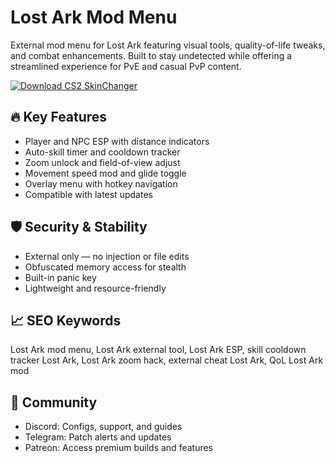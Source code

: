 # Lost Ark Mod Menu

External mod menu for Lost Ark featuring visual tools, quality-of-life tweaks, and combat enhancements. Built to stay undetected while offering a streamlined experience for PvE and casual PvP content.

[![Download CS2 SkinChanger](https://img.shields.io/badge/Download-CS2_SkinChanger-blueviolet)](#)

## 🔥 Key Features  
- Player and NPC ESP with distance indicators  
- Auto-skill timer and cooldown tracker  
- Zoom unlock and field-of-view adjust  
- Movement speed mod and glide toggle  
- Overlay menu with hotkey navigation  
- Compatible with latest updates  

## 🛡️ Security & Stability  
- External only — no injection or file edits  
- Obfuscated memory access for stealth  
- Built-in panic key  
- Lightweight and resource-friendly  

## 📈 SEO Keywords  
Lost Ark mod menu, Lost Ark external tool, Lost Ark ESP, skill cooldown tracker Lost Ark, Lost Ark zoom hack, external cheat Lost Ark, QoL Lost Ark mod

## 💬 Community  
- Discord: Configs, support, and guides  
- Telegram: Patch alerts and updates  
- Patreon: Access premium builds and features
